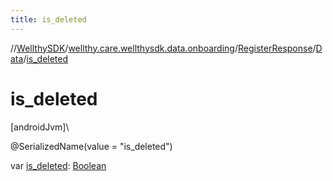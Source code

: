 ```yaml
---
title: is_deleted
---
```

//[WellthySDK](../../../../index.html)/[wellthy.care.wellthysdk.data.onboarding](../../index.html)/[RegisterResponse](../index.html)/[Data](index.html)/[is_deleted](is_deleted.html)



# is_deleted



[androidJvm]\




@SerializedName(value = "is_deleted")



var [is_deleted](is_deleted.html): [Boolean](https://kotlinlang.org/api/latest/jvm/stdlib/kotlin/-boolean/index.html)




